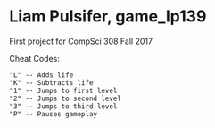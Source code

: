 Liam Pulsifer, game_lp139
====

First project for CompSci 308 Fall 2017

Cheat Codes:

	"L" -- Adds life
	"K" -- Subtracts life
	"1" -- Jumps to first level
	"2" -- Jumps to second level
	"3" -- Jumps to third level
	"P" -- Pauses gameplay
